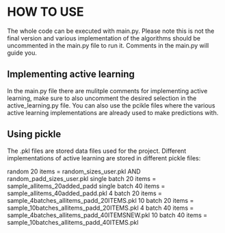 # HOW TO USE

The whole code can be executed with main.py. Please note this is not the final version and various implementation of the algorithms should be uncommented in the main.py file to run it. 
Comments in the main.py will guide you. 

## Implementing active learning
In the main.py file there are mulitple comments for implementing active learning, make sure to also uncomment the desired selection in the active_learning.py file. You can also use the pcikle files where the various active learning implementations are already used to make predictions with.

## Using pickle 
The .pkl files are stored data files used for the project. Different implementations of active learning are stored in different pickle files:

random 20 items = random_sizes_user.pkl AND random_padd_sizes_user.pkl
single batch 20 items  = sample_allitems_20added_padd
single batch 40 items = sample_allitems_40added_padd.pkl 
4 batch 20 items = sample_4batches_allitems_padd_20ITEMS.pkl
10 batch 20 items = sample_10batches_allitems_padd_20ITEMS.pkl
4 batch 40 items = sample_4batches_allitems_padd_40ITEMSNEW.pkl
10 batch 40 items = sample_10batches_allitems_padd_40ITEMS.pkl

